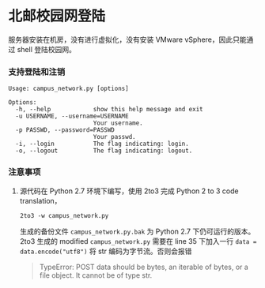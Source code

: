 # 北邮校园网登陆
服务器安装在机房，没有进行虚拟化，没有安装 VMware vSphere，因此只能通过 shell 登陆校园网。

### 支持登陆和注销
```
Usage: campus_network.py [options]

Options:
  -h, --help            show this help message and exit
  -u USERNAME, --username=USERNAME
                        Your username.
  -p PASSWD, --password=PASSWD
                        Your passwd.
  -i, --login           The flag indicating: login.
  -o, --logout          The flag indicating: logout.
``` 
### 注意事项
1. 源代码在 Python 2.7 环境下编写，使用 2to3 完成 Python 2 to 3 code translation，
   ```
   2to3 -w campus_network.py
   ```
   生成的备份文件 `campus_network.py.bak` 为 Python 2.7 下仍可运行的版本。2to3 生成的 modified `campus_network.py` 需要在 line 35 下加入一行 `data = data.encode("utf8")` 将 str 编码为字节流。否则会报错
   > TypeError: POST data should be bytes, an iterable of bytes, or a file object. It cannot be of type str.